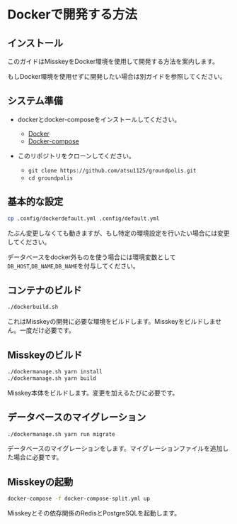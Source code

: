 # Dockerで開発する方法

## インストール

このガイドはMisskeyをDocker環境を使用して開発する方法を案内します。

もしDocker環境を使用せずに開発したい場合は別ガイドを参照してください。

## システム準備

* dockerとdocker-composeをインストールしてください。
  * [Docker](https://docs.docker.com/engine/install/)
  * [Docker-compose](https://docs.docker.com/compose/install/)

* このリポジトリをクローンしてください。
  * `git clone https://github.com/atsu1125/groundpolis.git`
  * `cd groundpolis`

## 基本的な設定

```bash
cp .config/dockerdefault.yml .config/default.yml
```

たぶん変更しなくても動きますが、もし特定の環境設定を行いたい場合には変更してください。

データベースをdocker外ものを使う場合には環境変数として`DB_HOST`,`DB_NAME`,`DB_NAME`を付与してください。

## コンテナのビルド

```bash
./dockerbuild.sh
```

これはMisskeyの開発に必要な環境をビルドします。Misskeyをビルドしません。一度だけ必要です。

## Misskeyのビルド

```bash
./dockermanage.sh yarn install
./dockermanage.sh yarn build
```

Misskey本体をビルドします。変更を加えるたびに必要です。

## データベースのマイグレーション

```bash
./dockermanage.sh yarn run migrate
```

データベースのマイグレーションをします。マイグレーションファイルを追加した場合に必要です。

## Misskeyの起動

```bash
docker-compose -f docker-compose-split.yml up
```

Misskeyとその依存関係のRedisとPostgreSQLを起動します。
